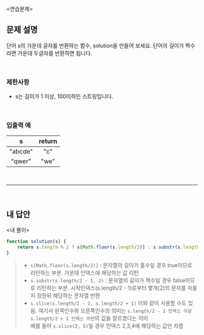 <연습문제>

## 문제 설명
단어 s의 가운데 글자를 반환하는 함수, solution을 만들어 보세요. 단어의 길이가 짝수라면 가운데 두글자를 반환하면 됩니다.

<br>

### 제한사항
* s는 길이가 1 이상, 100이하인 스트링입니다.

<br>

### 입출력 예
|s|return|
|:---:|:---:|
|"abcde"|"c"|
|"qwer"|"we"|

<br>

---

<br>

## 내 답안
<내 풀이>
```JavaScript
function solution(s) {
    return s.length % 2 ? s[Math.floor(s.length/2)] : s.substr(s.length/2 - 1, 2);
}
```
> * `s[Math.floor(s.length/2)]` : 문자열의 길이가 홀수일 경우 true이므로 리턴하는 부분. 가운데 인덱스에 해당하는 값 리턴
> * `s.substr(s.length/2 - 1, 2)` : 문자열의 길이가 짝수일 경우 false이므로 리턴하는 부분. 시작인덱스(s.length/2 - 1)로부터 몇개(2)의 문자를 자를지 정한뒤 해당하는 문자열 반환
> * `s.slice(s.length/2 - 1, s.length/2 + 1)` 이와 같이 사용할 수도 있음. 여기서 왼쪽인수와 오른쪽인수의 의미는 `s.length/2 - 1 인덱스 이상 s.length/2 + 1 인덱스 미만`의 값을 잘르겠다는 의미   
예를 들어 `s.slice(2, 5)`일 경우 인덱스 2,3,4에 해당하는 값만 자름